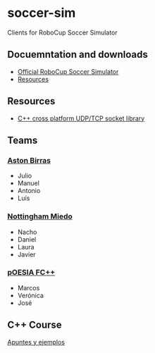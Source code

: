# soccer-sim
Clients for RoboCup Soccer Simulator

## Docuemntation and downloads

 - [Official RoboCup Soccer Simulator](https://rcsoccersim.github.io/)
 - [Resources](https://github.com/rcsoccersim/)

## Resources
  * [C++ cross platform UDP/TCP socket library](https://github.com/andreacasalino/Minimal-Socket)

## Teams

### [Aston Birras](https://github.com/manumorales98/robocup)
 - Julio
 - Manuel
 - Antonio
 - Luís

### [Nottingham Miedo](https://github.com/NachoGarciaGodin/RoboCup-Equipo2)
 - Nacho
 - Daniel
 - Laura
 - Javier

### [pOESIA FC++](https://github.com/veroxandra/RoboCup)
 - Marcos
 - Verónica
 - José

## C++ Course

[Apuntes y ejemplos](https://github.com/avalero/curso-cpp)
